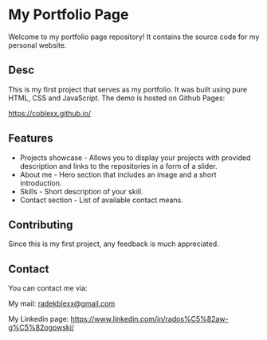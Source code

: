# My Portfolio Page

Welcome to my portfolio page repository! It contains the source code for my personal website.

## Desc

This is my first project that serves as my portfolio. It was built using pure HTML, CSS and JavaScript. The demo is hosted on Github Pages:

https://coblexx.github.io/

## Features

- Projects showcase - Allows you to display your projects with provided description and links to the repositories in a form of a slider.
- About me - Hero section that includes an image and a short introduction.
- Skills - Short description of your skill.
- Contact section - List of available contact means.

## Contributing

Since this is my first project, any feedback is much appreciated.

## Contact

You can contact me via:

My mail:
radekblexx@gmail.com

My Linkedin page:
https://www.linkedin.com/in/rados%C5%82aw-g%C5%82ogowski/
